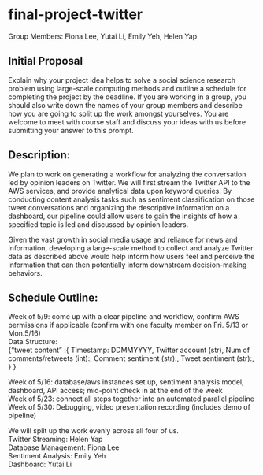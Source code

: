 # final-project-twitter
Group Members: Fiona Lee, Yutai Li, Emily Yeh, Helen Yap
## Initial Proposal
Explain why your project idea helps to solve a social science research problem using large-scale computing methods and outline a schedule for completing the project by the deadline. If you are working in a group, you should also write down the names of your group members and describe how you are going to split up the work amongst yourselves. You are welcome to meet with course staff and discuss your ideas with us before submitting your answer to this prompt. 


## Description:
We plan to work on generating a workflow for analyzing the conversation led by opinion leaders on Twitter. We will first stream the Twitter API to the AWS services, and provide analytical data upon keyword queries. By conducting content analysis tasks such as sentiment classification on those tweet conversations and organizing the descriptive information on a dashboard, our pipeline could allow users to gain the insights of how a specified topic is led and discussed by opinion leaders. 

Given the vast growth in social media usage and reliance for news and information, developing a large-scale method to collect and analyze Twitter data as described above would help inform how users feel and perceive the information that can then potentially inform downstream decision-making behaviors.  			

## Schedule Outline:			
Week of 5/9: come up with a clear pipeline and workflow, confirm AWS permissions if applicable  (confirm with one faculty member on Fri. 5/13 or Mon.5/16) <br>
Data Structure: <br>
{“tweet content” :{
	Timestamp: DDMMYYYY, 
	Twitter account (str), 
	Num of comments/retweets (int):,
	Comment sentiment (str):,
	Tweet sentiment (str):,
}
}<br>


Week of 5/16: database/aws instances set up, sentiment analysis model, dashboard, API access; mid-point check in at the end of the week<br>
Week of 5/23: connect all steps together into an automated parallel pipeline<br>
Week of 5/30: Debugging, video presentation recording (includes demo of pipeline)<br>

We will split up the work evenly across all four of us. <br>
Twitter Streaming: Helen Yap<br>
Database Management: Fiona Lee<br>
Sentiment Analysis: Emily Yeh<br>
Dashboard: Yutai Li<br>

